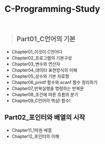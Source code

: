 # C-Programming-Study
<br>

> ## Part01_C언어의 기본
<ul>
  <li>Chapter01_이것이 C언어다</li>
  <li> Chapter02_프로그램의 기본구성</li>
  <li> Chapter03_변수와 연산자</li>
  <li> Chapter04_데이터 표현방식의 이해</li>
  <li> Chapter05_상수와 기본 자료형</li>
  <li> Chapter06_printf 함수와 scanf 함수 정리하기</li>
  <li> Chapter07_반복실행을 명령하는 반복문</li>
  <li> Chapter08_조건에 따른 흐름의 분기</li>
  <li> Chapter09_C언어의 핵심! 함수!</li>
</ul>

## Part02_포인터와 배열의 시작
<ul>
  <li>Chapter11_1차원 배열</li>
  <li>Chapter12_포인터의 이해</li>
</ul>
